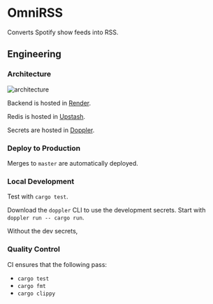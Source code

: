 # OmniRSS

Converts Spotify show feeds into RSS.


## Engineering

### Architecture

![architecture](https://user-images.githubusercontent.com/5410234/160204775-f5efb737-ce6a-4698-a603-6bc159f56608.png)

Backend is hosted in [Render](https://render.com/).

Redis is hosted in [Upstash](https://upstash.com/).

Secrets are hosted in [Doppler](https://doppler.com/).


### Deploy to Production

Merges to `master` are automatically deployed.


### Local Development

Test with `cargo test`.

Download the `doppler` CLI to use the development secrets. Start with `doppler run -- cargo run`.

Without the dev secrets, 


### Quality Control

CI ensures that the following pass:
- `cargo test`
- `cargo fmt`
- `cargo clippy`
